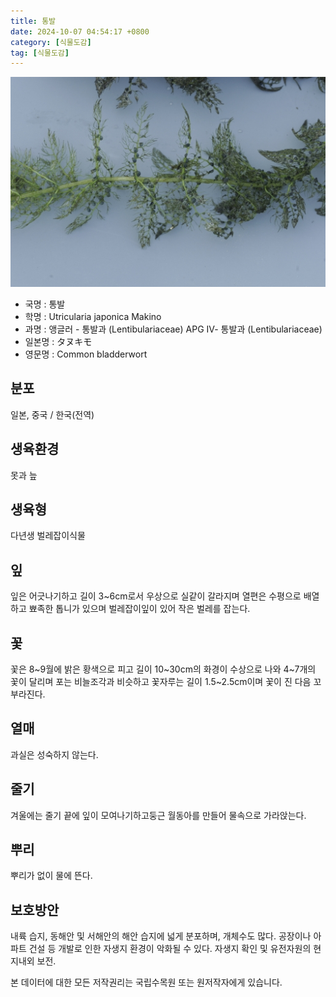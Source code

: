 ```yaml
---
title: 통발
date: 2024-10-07 04:54:17 +0800
category: [식물도감]
tag: [식물도감]
---
```




![통발](/assets/img/fileUpload/plants/basic/Lentibulariaceae/Utricularia/12042/12042_1_th2.JPG)
- 국명 : 통발
- 학명 : Utricularia japonica Makino
- 과명 : 앵글러 - 통발과 (Lentibulariaceae) APG Ⅳ- 통발과 (Lentibulariaceae)
- 일본명 : タヌキモ
- 영문명 : Common bladderwort


## 분포
일본, 중국 / 한국(전역) 
## 생육환경
못과 늪
## 생육형
다년생 벌레잡이식물
## 잎
잎은 어긋나기하고 길이 3~6cm로서 우상으로 실같이 갈라지며 열편은 수평으로 배열하고 뾰족한 톱니가 있으며 벌레잡이잎이 있어 작은 벌레를 잡는다.
## 꽃
꽃은 8~9월에 밝은 황색으로 피고 길이 10~30cm의 화경이 수상으로 나와 4~7개의 꽃이 달리며 포는 비늘조각과 비슷하고 꽃자루는 길이 1.5~2.5cm이며 꽃이 진 다음 꼬부라진다.
## 열매
과실은 성숙하지 않는다.
## 줄기
겨울에는 줄기 끝에 잎이 모여나기하고둥근 월동아를 만들어 물속으로 가라앉는다.
## 뿌리
뿌리가 없이 물에 뜬다.
## 보호방안
내륙 습지, 동해안 및 서해안의 해안 습지에 넓게 분포하며, 개체수도 많다. 공장이나 아파트 건설 등 개발로 인한 자생지 환경이 악화될 수 있다. 자생지 확인 및 유전자원의 현지내외 보전.






본 데이터에 대한 모든 저작권리는 국립수목원 또는 원저작자에게 있습니다.
